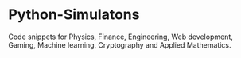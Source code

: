 # Python-Simulatons

Code snippets for Physics, Finance, Engineering, Web development, Gaming, Machine learning, Cryptography and Applied Mathematics.
